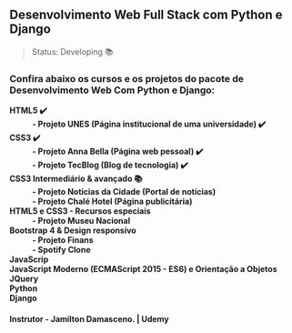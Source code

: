 ## Desenvolvimento Web Full Stack com Python e Django

> Status: Developing 📚

### <strong>Confira abaixo os cursos e os projetos do pacote de Desenvolvimento Web Com Python e Django:</strong>


<dl>
    <dt><strong>HTML5 ✔️<strong></dt>
        <dd>- Projeto UNES (Página institucional de uma universidade) ✔️</dd>
    <dt><strong>CSS3 ✔️<strong></dt>
        <dd>- Projeto Anna Bella (Página web pessoal) ✔️</dd>
        <dd>- Projeto TecBlog (Blog de tecnologia) ✔️</dd>
    <dt><strong>CSS3 Intermediário & avançado 📚<strong></dt>
         <dd>- Projeto Notícias da Cidade (Portal de notícias)</dd>
         <dd>- Projeto Chalé Hotel (Página publicitária)</dd>
    <dt><strong>HTML5 e CSS3 - Recursos especiais<strong></dt>
         <dd>- Projeto Museu Nacional</dd>
    <dt><strong>Bootstrap 4 & Design responsivo<strong></dt>
          <dd>- Projeto Finans</dd>
          <dd>- Spotify Clone</dd>
    <dt><strong>JavaScrip<strong></dt>
    <dt><strong>JavaScript Moderno (ECMAScript 2015 - ES6) e Orientação a Objetos<strong></dt>
    <dt><strong>JQuery<strong></dt>
    <dt><strong>Python<strong></dt>
    <dt><strong>Django<strong></dt>
</dl>
<h4>Instrutor - Jamilton Damasceno. | Udemy</h4>
